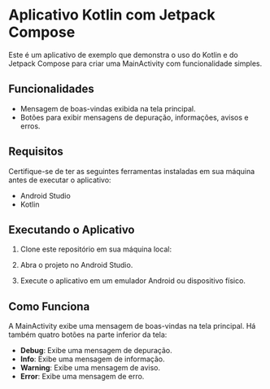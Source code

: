 # Aplicativo Kotlin com Jetpack Compose

Este é um aplicativo de exemplo que demonstra o uso do Kotlin e do Jetpack Compose para criar uma MainActivity com funcionalidade simples.

## Funcionalidades

- Mensagem de boas-vindas exibida na tela principal.
- Botões para exibir mensagens de depuração, informações, avisos e erros.

## Requisitos

Certifique-se de ter as seguintes ferramentas instaladas em sua máquina antes de executar o aplicativo:

- Android Studio
- Kotlin

## Executando o Aplicativo

1. Clone este repositório em sua máquina local:

2. Abra o projeto no Android Studio.

3. Execute o aplicativo em um emulador Android ou dispositivo físico.

## Como Funciona

A MainActivity exibe uma mensagem de boas-vindas na tela principal. Há também quatro botões na parte inferior da tela:

- **Debug**: Exibe uma mensagem de depuração.
- **Info**: Exibe uma mensagem de informação.
- **Warning**: Exibe uma mensagem de aviso.
- **Error**: Exibe uma mensagem de erro.
